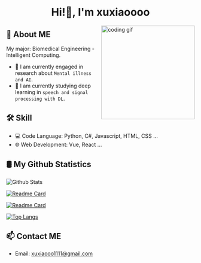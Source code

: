 <h1 align="center">Hi!👋, I'm xuxiaoooo</h1>
<img align="right" src="https://media.giphy.com/media/PiQejEf31116URju4V/giphy.gif" alt="coding gif" width="250">


## 🚀 About ME
My major: Biomedical Engineering - Intelligent Computing.
- 🔭 I am currently engaged in research about `Mental illness and AI`.
- 🌱 I am currently studying deep learning in `speech and signal processing with DL`.

## 🛠 Skill

- 💻 Code Language: Python, C#, Javascript, HTML, CSS ...
- 🌐 Web Development: Vue, React ...

## 🛢 My Github Statistics

![Github Stats](https://github-readme-stats.vercel.app/api?username=xuxiaoooo&count_private=true&show_icons=true&include_all_commits=true&theme=highcontrast)

[![Readme Card](https://github-readme-stats.vercel.app/api/pin/?username=xuxiaoooo&repo=ABAFnet&theme=highcontrast)](https://github.com/xuxiaoooo/github-readme-stats)

[![Readme Card](https://github-readme-stats.vercel.app/api/pin/?username=xuxiaoooo&repo=FACES&theme=highcontrast)](https://github.com/xuxiaoooo/github-readme-stats)

[![Top Langs](https://github-readme-stats.vercel.app/api/top-langs/?username=xuxiaoooo&layout=compact&theme=highcontrast)](https://github.com/xuxiaoooo/github-readme-stats)

## 📫 Contact ME
- Email: xuxiaooo1111@gmail.com
